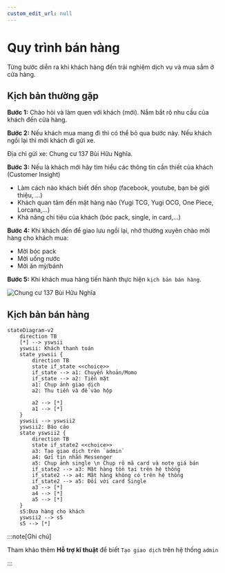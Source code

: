 ```yaml
---
custom_edit_url: null
---
```


# Quy trình bán hàng

Từng bước diễn ra khi khách hàng đến trải nghiệm dịch vụ và mua sắm ở cửa hàng.

## Kịch bản thường gặp

**Bước 1:** Chào hỏi và làm quen với khách (mới). Nắm bắt rõ nhu cầu của khách đến cửa hàng.

**Bước 2:** Nếu khách mua mang đi thì có thể bỏ qua bước này. Nếu khách ngồi lại thì mời khách đi gửi xe.

Địa chỉ gửi xe: Chung cư 137 Bùi Hữu Nghĩa.

**Bước 3:** Nếu là khách mới hãy tìm hiểu các thông tin cần thiết của khách (Customer Insight) 

- Làm cách nào khách biết đến shop (facebook, youtube, bạn bè giới thiệu, ...)
- Khách quan tâm đến mặt hàng nào (Yugi TCG, Yugi OCG, One Piece, Lorcana,...)
- Khả năng chi tiêu của khách (bóc pack, single, in card,...)

**Bước 4:** Khi khách đến để giao lưu ngồi lại, nhớ thường xuyên chào mời hàng cho khách mua:

- Mời bóc pack
- Mời uống nước
- Mời ăn mỳ/bánh

**Bước 5:** Khi khách mua hàng tiến hành thực hiện `kịch bản bán hàng`.

![Chung cư 137 Bùi Hữu Nghĩa](/img/chung-cu-137-bui-huu-nghia.png)

## Kịch bản bán hàng

```mermaid
stateDiagram-v2
    direction TB
    [*] --> yswsii
    yswsii: Khách thanh toán
    state yswsii {
        direction TB
        state if_state <<choice>>
        if_state --> a1: Chuyển khoản/Momo
        if_state --> a2: Tiền mặt
        a1: Chụp ảnh giao dịch
        a2: Thu tiền và để vào hộp

        a2 --> [*]
        a1 --> [*]
    }
    yswsii --> yswsii2
    yswsii2: Báo cáo
    state yswsii2 {
        direction TB
        state if_state2 <<choice>>
        a3: Tạo giao dịch trên `admin`
        a4: Gửi tin nhắn Messenger
        a5: Chụp ảnh single \n Chụp rõ mã card và note giá bán
        if_state2 --> a3: Mặt hàng tồn tại trên hệ thống
        if_state2 --> a4: Mặt hàng không có trên hệ thống
        if_state2 --> a5: Đối với card Single
        a3 --> [*]
        a4 --> [*]
        a5 --> [*]
    }
    s5:Đưa hàng cho khách
    yswsii2 --> s5
    s5 --> [*]
```

:::note[Ghi chú]

Tham khảo thêm __Hỗ trợ kĩ thuật__ để biết ` Tạo giao dịch ` trên hệ thống `admin`

:::